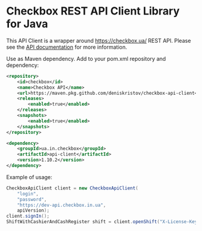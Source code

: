 # Checkbox REST API Client Library for Java

This API Client is a wrapper around https://checkbox.ua/ REST API. Please see the [API documentation](https://dev-api.checkbox.in.ua/api/redoc) for more information.

Use as Maven dependency.
Add to your pom.xml repository and dependency:
```xml
<repository>
    <id>checkbox</id>
    <name>Checkbox API</name>
    <url>https://maven.pkg.github.com/deniskristov/checkbox-api-client</url>
    <releases>
        <enabled>true</enabled>
    </releases>
    <snapshots>
        <enabled>true</enabled>
    </snapshots>
</repository>

<dependency>
    <groupId>ua.in.checkbox</groupId>
    <artifactId>api-client</artifactId>
    <version>1.10.2</version>
</dependency>
```

Example of usage:
```Java
CheckboxApiClient client = new CheckboxApiClient(
    "login",
    "password",
    "https://dev-api.checkbox.in.ua",
    apiVersion);
client.signIn();
ShiftWithCashierAndCashRegister shift = client.openShift("X-License-Key");
```
